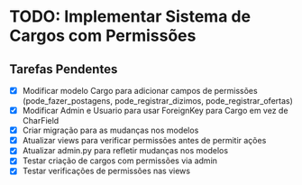 # TODO: Implementar Sistema de Cargos com Permissões

## Tarefas Pendentes
- [x] Modificar modelo Cargo para adicionar campos de permissões (pode_fazer_postagens, pode_registrar_dizimos, pode_registrar_ofertas)
- [x] Modificar Admin e Usuario para usar ForeignKey para Cargo em vez de CharField
- [x] Criar migração para as mudanças nos modelos
- [x] Atualizar views para verificar permissões antes de permitir ações
- [x] Atualizar admin.py para refletir mudanças nos modelos
- [x] Testar criação de cargos com permissões via admin
- [x] Testar verificações de permissões nas views
